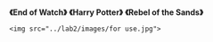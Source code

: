 **《End of Watch》**
**《Harry Potter》**
**《Rebel of the Sands》**

```
<img src="../lab2/images/for use.jpg">

```